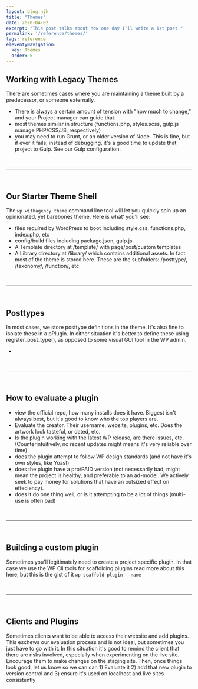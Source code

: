 ```yaml
---
layout: blog.njk
title: "Themes"
date: 2020-04-02
excerpt: "This post talks about how one day I'll write a 1st post."
permalink: '/reference/themes/'
tags: reference
eleventyNavigation:
  key: Themes
  order: 5
---
```



## Working with Legacy Themes
There are sometimes cases where you are maintaining a theme built by a predecessor, or someone externally. 
- There is always a certain amount of tension with "how much to change," and your Project manager can guide that.
- most themes similar in structure (functions.php, styles.scss, gulp.js manage PHP/CSS/JS, respectively)
- you may need to run Grunt, or an older version of Node. This is fine, but if ever it fails, instead of debugging, it's a good time to update that project to Gulp. See our Gulp configuration.

<br /><hr /><br />

## Our Starter Theme Shell
The ```wp withagency theme``` command line tool will let you quickly spin up an opinionated, yet barebones theme. Here is what' you'll see:
- files required by WordPress to boot including style.css, functions.php, index.php, etc
- config/build files including package.json, gulp.js
- A Template directory at /template/ with page/post/custom templates
- A Library directory at /library/ which contains additional assets. In fact most of the theme is stored here. These are the subfolders: /posttype/, /taxonomy/, /function/, etc

<br /><hr /><br />

## Posttypes
In most cases, we store posttype definitions in the theme. It's also fine to isolate these in a pPlugin. In either situation it's better to define these using register_post_type(), as opposed to some visual GUI tool in the WP admin.

- 

<br /><hr /><br />


## How to evaluate a plugin
- view the official repo, how many installs does it have. Biggest isn't always best, but it's good to know who the top players are.
- Evaluate the creator. Their username, website, plugins, etc. Does the artwork look tasteful, or dated, etc.
- Is the plugin working with the latest WP release, are there issues, etc. (Counterintuitively, no recent updates might means it's very reliable over time).
- does the plugin attempt to follow WP design standards (and not have it's own styles, like Yoast)
- does the plugin have a pro/PAID version (not necessarily bad, might mean the project is healthy, and preferable to an ad-model. We actively seek to pay money for solutions that have an outsized effect on effeciency).
- does it do one thing well, or is it attempting to be a lot of things (multi-use is often bad)

<br /><hr /><br />

## Building a custom plugin
Sometimes you'll legitimately need to create a project specific plugin. In that case we use the WP Cli tools for scaffolding plugins read more about this here, but this is the gist of it ```wp scaffold plugin --name```


<br /><hr /><br />


## Clients and Plugins
Sometimes clients want to be able to access their website and add plugins. This eschews our evaluation process and is not ideal, but sometimes you just have to go with it. In this situation it's good to remind the client that there are risks involved, especially when experimenting on the live site. Encourage them to make changes on the staging site. Then, once things look good, let us know so we can can 1) Evaluate it 2) add that new plugin to version control and 3) ensure it's used on localhost and live sites consistently


